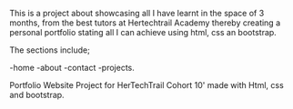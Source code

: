 
This is a project about showcasing all I have learnt in the space of 3 months,
from the best tutors at Hertechtrail Academy thereby creating a personal portfolio
stating all I can achieve using html, css an bootstrap.

The sections include;

-home
-about
-contact
-projects.

Portfolio Website Project for HerTechTrail Cohort 10'
made with Html, css and bootstrap.

